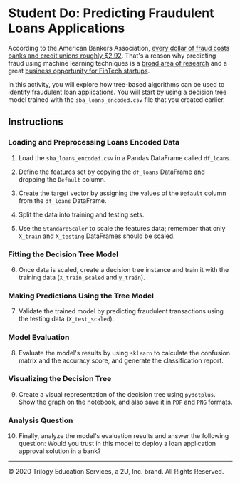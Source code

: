 # Student Do: Predicting Fraudulent Loans Applications

According to the American Bankers Association, [every dollar of fraud costs banks and credit unions roughly $2.92](https://www.aba.com/member-tools/industry-solutions/insights/state-card-fraud-2018). That's a reason why predicting fraud using machine learning techniques is a [broad area of research](https://scholar.google.com.mx/scholar?q=fraud+detection+machine+learning&btnG=&oq=fraud+detection+) and a great [business opportunity for FinTech startups](https://www.eu-startups.com/2019/06/paris-based-fintech-bleckwen-raises-e8-8-million-for-its-fraud-detection-software-to-prevent-financial-crime/).

In this activity, you will explore how tree-based algorithms can be used to identify fraudulent loan applications. You will start by using a decision tree model trained with the `sba_loans_encoded.csv` file that you created earlier.

## Instructions

### Loading and Preprocessing Loans Encoded Data

1. Load the `sba_loans_encoded.csv` in a Pandas DataFrame called `df_loans`.

2. Define the features set by copying the `df_loans` DataFrame and dropping the `Default` column.

3. Create the target vector by assigning the values of the `Default` column from the `df_loans` DataFrame.

4. Split the data into training and testing sets.

5. Use the `StandardScaler` to scale the features data; remember that only `X_train` and `X_testing` DataFrames should be scaled.

### Fitting the Decision Tree Model

6. Once data is scaled, create a decision tree instance and train it with the training data (`X_train_scaled` and `y_train`).

### Making Predictions Using the Tree Model

7. Validate the trained model by predicting fraudulent transactions using the testing data (`X_test_scaled`).

### Model Evaluation

8. Evaluate the model's results by using `sklearn` to calculate the confusion matrix and the accuracy score, and generate the classification report.

### Visualizing the Decision Tree

9. Create a visual representation of the decision tree using `pydotplus`. Show the graph on the notebook, and also save it in `PDF` and `PNG` formats.

### Analysis Question

10. Finally, analyze the model's evaluation results and answer the following question: Would you trust in this model to deploy a loan application approval solution in a bank?

----

© 2020 Trilogy Education Services, a 2U, Inc. brand. All Rights Reserved.


